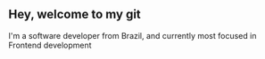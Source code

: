 ## Hey, welcome to my git

I'm a software developer from Brazil, and currently most focused in Frontend development

